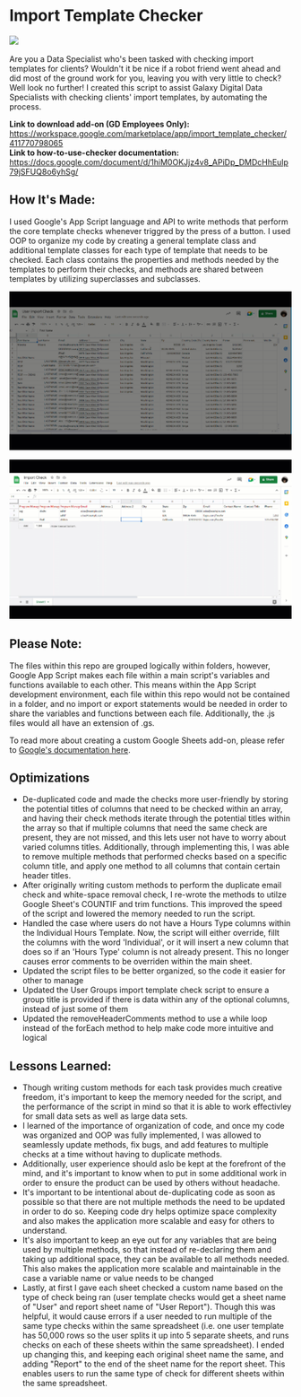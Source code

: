 # Import Template Checker

![](https://media.giphy.com/media/aNqEFrYVnsS52/giphy.gif)

Are you a Data Specialist who's been tasked with checking import templates for clients? Wouldn't it be nice if a robot friend went ahead and did most of the ground work for you, leaving you with very little to check? Well look no further! I created this script to assist Galaxy Digital Data Specialists with checking clients' import templates, by automating the process.

**Link to download add-on (GD Employees Only):** https://workspace.google.com/marketplace/app/import_template_checker/411770798065</br>
**Link to how-to-use-checker documentation:** https://docs.google.com/document/d/1hiM0OKJjz4v8_APiDp_DMDcHhEulp79jSFUQ8o6yhSg/

## How It's Made:
I used Google's App Script language and API to write methods that perform the core template checks whenever triggred by the press of a button. I used OOP to organize my code by creating a general template class and additional template classes for each type of template that needs to be checked. Each class contains the properties and methods needed by the templates to perform their checks, and methods are shared between templates by utilizing superclasses and subclasses. 

![](gifs/importScriptGif.gif)

![](gifs/importProgramsCheckGif.gif)
<br/>

## **Please Note:** 
The files within this repo are grouped logically within folders, however, Google App Script makes each file within a main script's variables and functions available to each other. This means within the App Script development environment, each file within this repo would not be contained in a folder, and no import or export statements would be needed in order to share the variables and functions between each file. Additionally, the .js files would all have an extension of .gs. 

To read more about creating a custom Google Sheets add-on, please refer to [Google's documentation here](https://developers.google.com/apps-script/add-ons/editors/sheets).
<br/>

## Optimizations
<ul>
  <li>De-duplicated code and made the checks more user-friendly by storing the potential titles of columns that need to be checked within an array, and having their check methods iterate through the potential titles within the array so that if multiple columns that need the same check are present, they are not missed, and this lets user not have to worry about varied columns titles. Additionally, through implementing this, I was able to remove multiple methods that performed checks based on a specific column title, and apply one method to all columns that contain certain header titles. </li>
  <li>After originally writing custom methods to perform the duplicate email check and white-space removal check, I re-wrote the methods to utilze Google Sheet's COUNTIF and trim functions. This improved the speed of the script and lowered the memory needed to run the script.</li>
  <li>Handled the case where users do not have a Hours Type columns within the Individual Hours Template. Now, the script will either override, fillt the columns with the word 'Individual', or it will insert a new column that does so if an 'Hours Type' column is not already present. This no longer causes error comments to be overriden within the main sheet.
  </li>
  <li>Updated the script files to be better organized, so the code it easier for other to manage
  </li>
  <li>Updated the User Groups import template check script to ensure a group title is provided if there is data within any of the optional columns, instead of just some of them
  </li>
  <li>Updated the removeHeaderComments method to use a while loop instead of the forEach method to help make code more intuitive and logical
  </li>
</ul>


## Lessons Learned:
<ul>
  <li>Though writing custom methods for each task provides much creative freedom, it's important to keep the memory needed for the script, and the performance of the script in mind so that it is able to work effectivley for small data sets as well as large data sets.</li>
  <li>I learned of the importance of organization of code, and once my code was organized and OOP was fully implemented, I was allowed to seamlessly update methods, fix bugs, and add features to multiple checks at a time without having to duplicate methods.</li>
  <li>Additionally, user experience should aslo be kept at the forefront of the mind, and it's important to know when to put in some additional work in order to ensure the product can be used by others without headache.</li>
  <li>It's important to be intentional about de-duplicating code as soon as possible so that there are not multiple methods the need to be updated in order to do so. Keeping code dry helps optimize space complexity and also makes the application more scalable and easy for others to understand.
  </li>
  <li>It's also important to keep an eye out for any variables that are being used by multiple methods, so that instead of re-declaring them and taking up additional space, they can be available to all methods needed. This also makes the application more scalable and maintainable in the case a variable name or value needs to be changed
  </li>
  <li>Lastly, at first I gave each sheet checked a custom name based on the type of check being ran (user template checks would get a sheet name of "User" and report sheet name of "User Report"). Though this was helpful, it would cause errors if a user needed to run multiple of the same type checks within the same spreadsheet (i.e. one user template has 50,000 rows so the user splits it up into 5 separate sheets, and runs checks on each of these sheets within the same spreadsheet). I ended up changing this, and keeping each original sheet name the same, and adding "Report" to the end of the sheet name for the report sheet. This enables users to run the same type of check for different sheets within the same spreadsheet.</li>
</ul>
    
